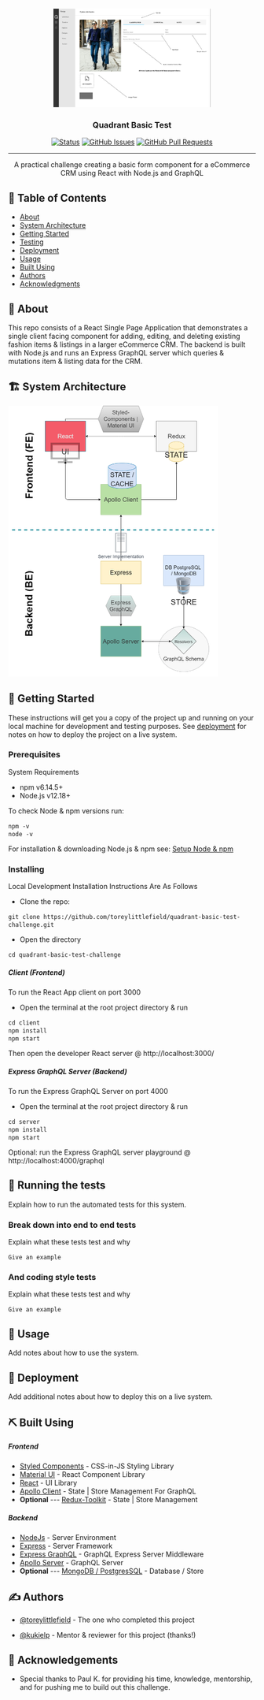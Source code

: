 <p align="center">
  <a href="https://github.com/toreylittlefield/quadrant-basic-test-challenge/blob/main/project-files/Proto-Instructions.png" rel="noopener">
 <img height=200px src="https://raw.githubusercontent.com/toreylittlefield/quadrant-basic-test-challenge/readme/Proto-Instructions.png" alt="Project logo"></a>
</p>

<h3 align="center">Quadrant Basic Test</h3>

<div align="center">

[![Status](https://img.shields.io/badge/status-active-success.svg)]()
[![GitHub Issues](https://img.shields.io/github/issues/toreylittlefield/quadrant-basic-test-challenge.svg)](https://github.com/toreylittlefield/quadrant-basic-test-challenge/issues)
[![GitHub Pull Requests](https://img.shields.io/github/issues-pr/toreylittlefield/quadrant-basic-test-challenge.svg)](https://github.com/toreylittlefield/quadrant-basic-test-challenge/pulls)

</div>

---

<p align="center"> A practical challenge creating a basic form component for a eCommerce CRM using React with Node.js and GraphQL
    <br>
</p>

## 📝 Table of Contents

- [About](#about)
- [System Architecture](#architecture)
- [Getting Started](#getting_started)
- [Testing](#tests)
- [Deployment](#deployment)
- [Usage](#usage)
- [Built Using](#built_using)
- [Authors](#authors)
- [Acknowledgments](#acknowledgement)
  <!-- - [TODO](../TODO.md) -->
  <!-- - [Contributing](../CONTRIBUTING.md) -->

## 🧐 About <a name = "about"></a>

This repo consists of a React Single Page Application that demonstrates a single client facing component for adding, editing, and deleting existing fashion items & listings in a larger eCommerce CRM. The backend is built with Node.js and runs an Express GraphQL server which queries & mutations item & listing data for the CRM.

## 🏗 System Architecture <a name = "architecture"></a>

<p align="left">
  <a href="https://github.com/toreylittlefield/quadrant-basic-test-challenge/tree/main/project-files" rel="noopener">
 <img height=550 src="https://raw.githubusercontent.com/toreylittlefield/quadrant-basic-test-challenge/main/project-files/Quadrant%20React%20Basic-Test.png" alt="Project Draw.io System Architecture"></a>
</p>

## 🏁 Getting Started <a name = "getting_started"></a>

These instructions will get you a copy of the project up and running on your local machine for development and testing purposes. See [deployment](#deployment) for notes on how to deploy the project on a live system.

### Prerequisites

System Requirements

- npm v6.14.5+
- Node.js v12.18+

To check Node & npm versions run:

```
npm -v
node -v
```

For installation & downloading Node.js & npm see:
[Setup Node & npm](https://docs.npmjs.com/downloading-and-installing-node-js-and-npm)

### Installing

Local Development Installation Instructions Are As Follows

- Clone the repo:

```
git clone https://github.com/toreylittlefield/quadrant-basic-test-challenge.git
```

- Open the directory

```
cd quadrant-basic-test-challenge
```

##### Client (Frontend)

To run the React App client on port 3000

- Open the terminal at the root project directory & run

```
cd client
npm install
npm start
```

Then open the developer React server @ http://localhost:3000/

##### Express GraphQL Server (Backend)

To run the Express GraphQL Server on port 4000

- Open the terminal at the root project directory & run

```
cd server
npm install
npm start
```

Optional: run the Express GraphQL server playground @ http://localhost:4000/graphql

## 🔧 Running the tests <a name = "tests"></a>

Explain how to run the automated tests for this system.

### Break down into end to end tests

Explain what these tests test and why

```
Give an example
```

### And coding style tests

Explain what these tests test and why

```
Give an example
```

## 🎈 Usage <a name="usage"></a>

Add notes about how to use the system.

## 🚀 Deployment <a name = "deployment"></a>

Add additional notes about how to deploy this on a live system.

## ⛏️ Built Using <a name = "built_using"></a>

##### Frontend

- [Styled Components](https://styled-components.com/) - CSS-in-JS Styling Library
- [Material UI](https://material-ui.com/) - React Component Library
- [React](https://reactjs.org/) - UI Library
- [Apollo Client](https://www.apollographql.com/docs/react) - State | Store Management For GraphQL
- **Optional** --- [Redux-Toolkit](https://redux-toolkit.js.org/) - State | Store Management

##### Backend

- [NodeJs](https://nodejs.org/en/) - Server Environment
- [Express](https://expressjs.com/) - Server Framework
- [Express GraphQL](https://github.com/graphql/express-graphql) - GraphQL Express Server Middleware
- [Apollo Server](https://www.apollographql.com/docs/apollo-server/) - GraphQL Server
- **Optional** --- [MongoDB / PostgresSQL](https://www.mongodb.com/) - Database / Store

## ✍️ Authors <a name = "authors"></a>

- [@toreylittlefield](https://github.com/toreylittlefield) - The one who completed this project

- [@kukielp](https://github.com/kukielp) - Mentor & reviewer for this project (thanks!)

<!-- See also the list of [contributors](https://github.com/toreylittlefield/quadrant-basic-test-challenge/contributors) who participated in this project. -->

## 🎉 Acknowledgements <a name = "acknowledgement"></a>

- Special thanks to Paul K. for providing his time, knowledge, mentorship, and for pushing me to build out this challenge.
<!-- - Hat tip to anyone whose code was used
- Inspiration
- References -->
